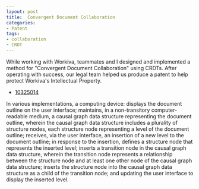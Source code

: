 ```yaml
---
layout: post
title:  Convergent Document Collaboration
categories:
- Patent
tags:
- collaboration
- CRDT
---
```

While working with Workiva, teammates and I designed and implemented a method for "Convergent Document Collaboration" using CRDTs.  After operating with success, our legal team helped us produce a patent to help protect Workiva's Intellectual Property.

* [10325014](https://patents.justia.com/patent/10325014)

<!--more-->

In various implementations, a computing device: displays the document outline on the user interface; maintains, in a non-transitory computer-readable medium, a causal graph data structure representing the document outline, wherein the causal graph data structure includes a plurality of structure nodes, each structure node representing a level of the document outline; receives, via the user interface, an insertion of a new level to the document outline; in response to the insertion, defines a structure node that represents the inserted level; inserts a transition node in the causal graph data structure, wherein the transition node represents a relationship between the structure node and at least one other node of the causal graph data structure; inserts the structure node into the causal graph data structure as a child of the transition node; and updating the user interface to display the inserted level.
